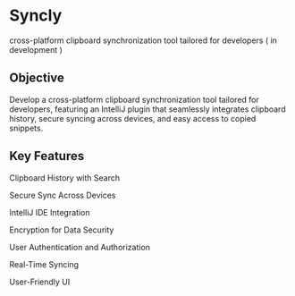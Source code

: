 # Syncly
cross-platform clipboard synchronization tool tailored for developers ( in development ) 

## Objective
Develop a cross-platform clipboard synchronization tool tailored for developers, featuring an IntelliJ plugin that seamlessly integrates clipboard history, secure syncing across devices, and easy access to copied snippets.

## Key Features
Clipboard History with Search

Secure Sync Across Devices

IntelliJ IDE Integration

Encryption for Data Security

User Authentication and Authorization

Real-Time Syncing

User-Friendly UI

